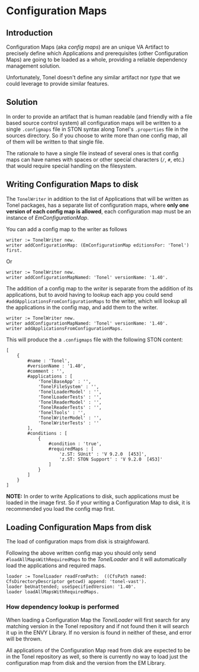 # Configuration Maps

## Introduction

Configuration Maps (aka _config maps_) are an unique VA Artifact to precisely define which Applications and prerequisites (other Configuration Maps) are going to be loaded as a whole, providing a reliable dependency management solution.

Unfortunately, Tonel doesn't define any similar artifact nor _type_ that we could leverage to provide similar features.

## Solution

In order to provide an artifact that is human readable (and friendly with a file based source control system) all configuration maps will be written to a single `.configmaps` file in STON syntax along Tonel's `.properties` file in the sources directory. So if you choose to write more than one config map, all of them will be written to that single file.

The rationale to have a single file instead of several ones is that config maps can have names with spaces or other special characters (`/`, `#`, etc.) that would require special handling on the filesystem. 

## Writing Configuration Maps to disk

The `TonelWriter` in addition to the list of Applications that will be written as Tonel packages, has a separate list of configuration maps, where **only one version of each config map is allowed**, each configuration map must be an instance of _EmConfigurationMap_.

You can add a config map to the writer as follows
```smalltalk
writer := TonelWriter new.
writer addConfigurationMap: (EmConfigurationMap editionsFor: 'Tonel') first.
```
Or
```smalltalk
writer := TonelWriter new.
writer addConfigurationMapNamed: 'Tonel' versionName: '1.40'.
```

The addition of a config map to the _writer_ is separate from the addition of its applications, but to avoid having to lookup each app you could send `#addApplicationsFromConfigurationMaps` to the writer, which will lookup all the applications in the config map, and add them to the writer.

```smalltalk
writer := TonelWriter new.
writer addConfigurationMapNamed: 'Tonel' versionName: '1.40'.
writer addApplicationsFromConfigurationMaps.
```

This will produce the a `.configmaps` file with the following STON content:

```smalltalk
[
	{
		#name : 'Tonel',
		#versionName : '1.40',
		#comment : '',
		#applications : [
			'TonelBaseApp' : '',
			'TonelFileSystem' : '',
			'TonelLoaderModel' : '',
			'TonelLoaderTests' : '',
			'TonelReaderModel' : '',
			'TonelReaderTests' : '',
			'TonelTools' : '',
			'TonelWriterModel' : '',
			'TonelWriterTests' : ''
		],
		#conditions : [
			{
				#condition : 'true',
				#requiredMaps : [
					'z.ST: SUnit' : 'V 9.2.0  [453]',
					'z.ST: STON Support' : 'V 9.2.0  [453]'
				]
			}
		]
	}
]
```

**NOTE:** In order to write Applications to disk, such applications must be loaded in the image first. So if your writing a Configuration Map to disk, it is recommended you load the config map first.


## Loading Configuration Maps from disk

The load of configuration maps from disk is straighfoward.

Following the above written config map you should only send `#loadAllMapsWithRequiredMaps` to the _TonelLoader_ and it will automatically load the applications and required maps.

```smalltalk
loader := TonelLoader readFromPath:  ((CfsPath named: CfsDirectoryDescriptor getcwd) append: 'tonel-vast').
loader beUnattended; useSpecifiedVersion: '1.40'.
loader loadAllMapsWithRequiredMaps.
```

### How dependency lookup is performed

When loading a Configuration Map the _TonelLoader_ will first search for any matching version in the Tonel repository and if not found then it will search it up in the ENVY Library. If no version is found in neither of these, and error will be thrown.

All applications of the Configuration Map read from disk are expected to be in the Tonel repository as well, so there is currently no way to load just the configuration map from disk and the version from the EM Library.